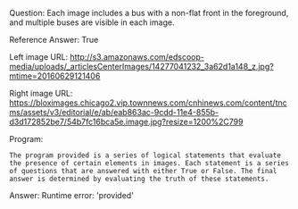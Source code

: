 Question: Each image includes a bus with a non-flat front in the foreground, and multiple buses are visible in each image.

Reference Answer: True

Left image URL: http://s3.amazonaws.com/edscoop-media/uploads/_articlesCenterImages/14277041232_3a62d1a148_z.jpg?mtime=20160629121406

Right image URL: https://bloximages.chicago2.vip.townnews.com/cnhinews.com/content/tncms/assets/v3/editorial/e/ab/eab863ac-9cdd-11e4-855b-d3d172852be7/54b7fc16bca5e.image.jpg?resize=1200%2C799

Program:

```
The program provided is a series of logical statements that evaluate the presence of certain elements in images. Each statement is a series of questions that are answered with either True or False. The final answer is determined by evaluating the truth of these statements.
```
Answer: Runtime error: 'provided'

